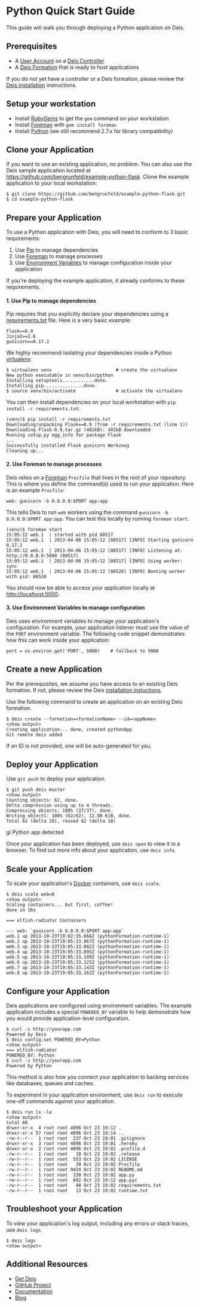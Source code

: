 # Python Quick Start Guide

This guide will walk you through deploying a Python application on Deis.

## Prerequisites

* A [User Account](http://docs.deis.io/en/latest/client/register/) on a [Deis Controller](http://docs.deis.io/en/latest/terms/controller/).
* A [Deis Formation](http://docs.deis.io/en/latest/gettingstarted/concepts/#formations) that is ready to host applications

If you do not yet have a controller or a Deis formation, please review the [Deis installation](http://docs.deis.io/en/latest/gettingstarted/installation/) instructions.

## Setup your workstation

* Install [RubyGems](http://rubygems.org/pages/download) to get the `gem` command on your workstation
* Install [Foreman](http://ddollar.github.com/foreman/) with `gem install foreman`
* Install [Python](http://www.python.org/getit/) (we still recommend 2.7.x for library compatibility)

## Clone your Application

If you want to use an existing application, no problem.  You can also use the Deis sample application located at <https://github.com/bengrunfeld/example-python-flask>.  Clone the example application to your local workstation:

    $ git clone https://github.com/bengrunfeld/example-python-flask.git
    $ cd example-python-flask

## Prepare your Application

To use a Python application with Deis, you will need to conform to 3 basic requirements:

 1. Use [Pip](http://pypi.python.org/pypi/pip) to manage dependencies
 2. Use [Foreman](http://ddollar.github.com/foreman/) to manage processes
 3. Use [Environment Variables](https://help.ubuntu.com/community/EnvironmentVariables) to manage configuration inside your application

If you're deploying the example application, it already conforms to these requirements.

#### 1. Use Pip to manage dependencies

Pip requires that you explicitly declare your dependencies using a [requirements.txt](http://www.pip-installer.org/en/latest/requirements.html) file. Here is a very basic example:

    Flask==0.9
    Jinja2==2.6
    gunicorn==0.17.2

We highly recommend isolating your dependencies inside a Python [virtualenv](https://python-guide.readthedocs.org/en/latest/dev/virtualenvs/):

    $ virtualenv venv                        # create the virtualenv
    New python executable in venv/bin/python
    Installing setuptools............done.
    Installing pip...............done.
    $ source venv/bin/activate               # activate the virtualenv
    
You can then install dependencies on your local workstation with `pip install -r requirements.txt`:

    (venv)$ pip install -r requirements.txt 
    Downloading/unpacking Flask==0.9 (from -r requirements.txt (line 1))
    Downloading Flask-0.9.tar.gz (481kB): 481kB downloaded
    Running setup.py egg_info for package Flask
    ...
    Successfully installed Flask gunicorn Werkzeug
    Cleaning up...

#### 2. Use Foreman to manage processes

Deis relies on a [Foreman](http://ddollar.github.com/foreman/) `Procfile` that lives in the root of your repository.  This is where you define the command(s) used to run your application.  Here is an example `Procfile`:

    web: gunicorn -b 0.0.0.0:$PORT app:app

This tells Deis to run `web` workers using the command `gunicorn -b 0.0.0.0:$PORT app:app`. You can test this locally by running `foreman start`.

    (venv)$ foreman start
    15:05:12 web.1  | started with pid 88517
    15:05:12 web.1  | 2013-04-06 15:05:12 [88517] [INFO] Starting gunicorn 0.17.2
    15:05:12 web.1  | 2013-04-06 15:05:12 [88517] [INFO] Listening at: http://0.0.0.0:5000 (88517)
    15:05:12 web.1  | 2013-04-06 15:05:12 [88517] [INFO] Using worker: sync
    15:05:12 web.1  | 2013-04-06 15:05:12 [88520] [INFO] Booting worker with pid: 88520

You should now be able to access your application locally at <http://localhost:5000>.

#### 3. Use Environment Variables to manage configuration

Deis uses environment variables to manage your application's configuration. For example, your application listener must use the value of the `PORT` environment variable. The following code snippet demonstrates how this can work inside your application:

    port = os.environ.get('PORT', 5000)    # fallback to 5000

## Create a new Application

Per the prerequisites, we assume you have access to an existing Deis formation. If not, please review the Deis [installation instuctions](http://docs.deis.io/en/latest/gettingstarted/installation/).

Use the following command to create an application on an existing Deis formation.

    $ deis create --formation=<formationName> --id=<appName>
    <show output>
    Creating application... done, created pythonApp
    Git remote deis added
    
If an ID is not provided, one will be auto-generated for you.

## Deploy your Application

Use `git push` to deploy your application.

    $ git push deis master
    <show output>
    Counting objects: 62, done.
    Delta compression using up to 4 threads.
    Compressing objects: 100% (37/37), done.
    Writing objects: 100% (62/62), 12.98 KiB, done.
    Total 62 (delta 18), reused 62 (delta 18)
gi         Python app detected


Once your application has been deployed, use `deis open` to view it in a browser. To find out more info about your application, use `deis info`.

## Scale your Application

To scale your application's [Docker](http://docker.io) containers, use `deis scale`.

    $ deis scale web=8
    <show output>
    Scaling containers... but first, coffee!
    done in 16s
    
    === elfish-radiator Containers
    
    --- web: `gunicorn -b 0.0.0.0:$PORT app:app`
    web.1 up 2013-10-23T19:02:35.666Z (pythonFormation-runtime-1)
    web.2 up 2013-10-23T19:05:33.067Z (pythonFormation-runtime-1)
    web.3 up 2013-10-23T19:05:33.082Z (pythonFormation-runtime-1)
    web.4 up 2013-10-23T19:05:33.095Z (pythonFormation-runtime-1)
    web.5 up 2013-10-23T19:05:33.109Z (pythonFormation-runtime-1)
    web.6 up 2013-10-23T19:05:33.125Z (pythonFormation-runtime-1)
    web.7 up 2013-10-23T19:05:33.143Z (pythonFormation-runtime-1)
    web.8 up 2013-10-23T19:05:33.162Z (pythonFormation-runtime-1)


## Configure your Application

Deis applications are configured using environment variables. The example application includes a special `POWERED_BY` variable to help demonstrate how you would provide application-level configuration. 

    $ curl -s http://yourapp.com
    Powered by Deis
    $ deis config:set POWERED_BY=Python
    <show output>
    === elfish-radiator
    POWERED_BY: Python
    $ curl -s http://yourapp.com
    Powered by Python

This method is also how you connect your application to backing services like databases, queues and caches.

To experiment in your application environment, use `deis run` to execute one-off commands against your application.

    $ deis run ls -la
    <show output>
    total 60
    drwxr-xr-x  4 root root 4096 Oct 23 19:12 .
    drwxr-xr-x 57 root root 4096 Oct 23 19:14 ..
    -rw-r--r--  1 root root  237 Oct 23 19:01 .gitignore
    drwxr-xr-x  3 root root 4096 Oct 23 19:01 .heroku
    drwxr-xr-x  2 root root 4096 Oct 23 19:02 .profile.d
    -rw-r--r--  1 root root   18 Oct 23 19:02 .release
    -rw-r--r--  1 root root  553 Oct 23 19:02 LICENSE
    -rw-r--r--  1 root root   39 Oct 23 19:02 Procfile
    -rw-r--r--  1 root root 9424 Oct 23 19:02 README.md
    -rw-r--r--  1 root root  330 Oct 23 19:02 app.py
    -rw-r--r--  1 root root  602 Oct 23 19:12 app.pyc
    -rw-r--r--  1 root root   40 Oct 23 19:02 requirements.txt
    -rw-r--r--  1 root root   13 Oct 23 19:02 runtime.txt

## Troubleshoot your Application

To view your application's log output, including any errors or stack traces, use `deis logs`.

    $ deis logs
    <show output>

## Additional Resources

* [Get Deis](http://deis.io/get-deis/)
* [GitHub Project](https://github.com/opdemand/deis)
* [Documentation](http://docs.deis.io/)
* [Blog](http://deis.io/blog/)
